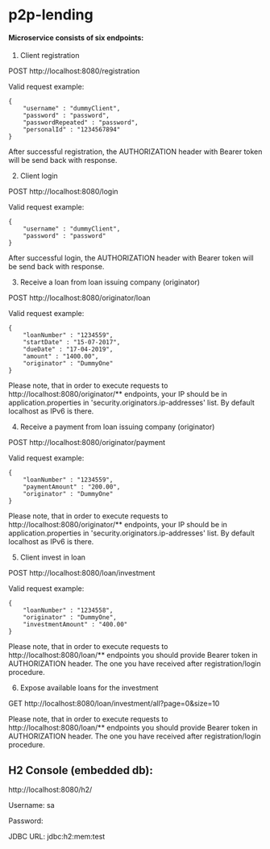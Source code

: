 # p2p-lending

#### Microservice consists of six endpoints:

1. Client registration

POST http://localhost:8080/registration

Valid request example:
```
{
	"username" : "dummyClient",
	"password" : "password",
	"passwordRepeated" : "password",
	"personalId" : "1234567894"
}
```
After successful registration, the AUTHORIZATION header with Bearer token will be send back with response.

2. Client login

POST http://localhost:8080/login

Valid request example:
```
{
	"username" : "dummyClient",
	"password" : "password"
}
```
After successful login, the AUTHORIZATION header with Bearer token will be send back with response. 

3. Receive a loan from loan issuing company (originator)

POST http://localhost:8080/originator/loan

Valid request example:
```
{
	"loanNumber" : "1234559",
	"startDate" : "15-07-2017",
	"dueDate" : "17-04-2019",
	"amount" : "1400.00",
	"originator" : "DummyOne"
}
```
Please note, that in order to execute requests to http://localhost:8080/originator/** endpoints, your IP should be in application.properties in 'security.originators.ip-addresses' list. By default localhost as IPv6 is there.

4. Receive a payment from loan issuing company (originator)

POST http://localhost:8080/originator/payment

Valid request example:
```
{
	"loanNumber" : "1234559",
	"paymentAmount" : "200.00",
	"originator" : "DummyOne"
}
```
Please note, that in order to execute requests to http://localhost:8080/originator/** endpoints, your IP should be in application.properties in 'security.originators.ip-addresses' list. By default localhost as IPv6 is there.

5. Client invest in loan

POST http://localhost:8080/loan/investment

Valid request example:
```
{
	"loanNumber" : "1234558",
	"originator" : "DummyOne",
	"investmentAmount" : "400.00"
}
```
Please note, that in order to execute requests to http://localhost:8080/loan/** endpoints you should provide Bearer token in AUTHORIZATION header. The one you have received after registration/login procedure.

6. Expose available loans for the investment

GET http://localhost:8080/loan/investment/all?page=0&size=10

Please note, that in order to execute requests to http://localhost:8080/loan/** endpoints you should provide Bearer token in AUTHORIZATION header. The one you have received after registration/login procedure.

## H2 Console (embedded db):

http://localhost:8080/h2/

Username: sa

Password: 

JDBC URL: jdbc:h2:mem:test
